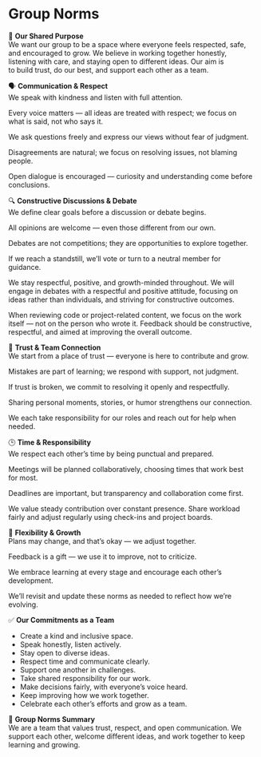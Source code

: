 # Group Norms

💠 **Our Shared Purpose**  
We want our group to be a space where everyone feels respected, safe,  
and encouraged to grow. We believe in working together honestly,  
listening with care, and staying open to different ideas. Our aim is  
to build trust, do our best, and support each other as a team.

🗣️ **Communication & Respect**  
We speak with kindness and listen with full attention.

Every voice matters — all ideas are treated with respect; we focus on  
what is said, not who says it.

We ask questions freely and express our views without fear of judgment.

Disagreements are natural; we focus on resolving issues, not blaming  
people.

Open dialogue is encouraged — curiosity and understanding come before  
conclusions.

🔍 **Constructive Discussions & Debate**  
We define clear goals before a discussion or debate begins.

All opinions are welcome — even those different from our own.

Debates are not competitions; they are opportunities to explore together.

If we reach a standstill, we’ll vote or turn to a neutral member for  
guidance.

We stay respectful, positive, and growth-minded throughout. We will  
engage in debates with a respectful and positive attitude, focusing on  
ideas rather than individuals, and striving for constructive outcomes.

When reviewing code or project-related content, we focus on the work  
itself — not on the person who wrote it. Feedback should be constructive,  
respectful, and aimed at improving the overall outcome.

🤝 **Trust & Team Connection**  
We start from a place of trust — everyone is here to contribute and grow.

Mistakes are part of learning; we respond with support, not judgment.

If trust is broken, we commit to resolving it openly and respectfully.

Sharing personal moments, stories, or humor strengthens our connection.

We each take responsibility for our roles and reach out for help when  
needed.

🕒 **Time & Responsibility**  
We respect each other’s time by being punctual and prepared.

Meetings will be planned collaboratively, choosing times that work best  
for most.

Deadlines are important, but transparency and collaboration come first.

We value steady contribution over constant presence. Share workload  
fairly and adjust regularly using check-ins and project boards.

🔁 **Flexibility & Growth**  
Plans may change, and that’s okay — we adjust together.

Feedback is a gift — we use it to improve, not to criticize.

We embrace learning at every stage and encourage each other’s  
development.

We’ll revisit and update these norms as needed to reflect how we’re  
evolving.

✅ **Our Commitments as a Team**  
- Create a kind and inclusive space.  
- Speak honestly, listen actively.  
- Stay open to diverse ideas.  
- Respect time and communicate clearly.  
- Support one another in challenges.  
- Take shared responsibility for our work.  
- Make decisions fairly, with everyone’s voice heard.  
- Keep improving how we work together.  
- Celebrate each other’s efforts and grow as a team.

📌 **Group Norms Summary**  
We are a team that values trust, respect, and open communication. We  
support each other, welcome different ideas, and work together to keep  
learning and growing.
